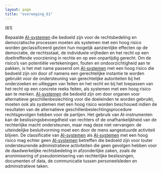 ```yaml
---
layout: page
title: "overweging_61"
---
```


(61)

Bepaalde [AI-systemen](a3.md#^ai-systeem) die bedoeld zijn voor de rechtsbedeling en democratische processen moeten als systemen met een hoog risico worden geclassificeerd gezien hun mogelijk aanzienlijke effecten op de democratie, de rechtsstaat, de individuele vrijheden en het recht op een doeltreffende voorziening in rechte en op een onpartijdig gerecht. Om de risico’s van potentiële vertekeningen, fouten en ondoorzichtigheid aan te pakken, is het met name passend om [AI-systemen](a3.md#^ai-systeem) met een hoog risico die bedoeld zijn om door of namens een gerechtelijke instantie te worden gebruikt voor de ondersteuning van gerechtelijke autoriteiten bij het onderzoeken en uitleggen van feiten en het recht en bij het toepassen van het recht op een concrete reeks feiten, als systemen met een hoog risico aan te merken. [AI-systemen](a3.md#^ai-systeem) die bedoeld zijn om door organen voor alternatieve geschillenbeslechting voor die doeleinden te worden gebruikt, moeten ook als systemen met een hoog risico worden beschouwd indien de resultaten van de alternatieve geschillenbeslechtingsprocedure rechtsgevolgen hebben voor de partijen. Het gebruik van AI-instrumenten kan de beslissingsbevoegdheid van rechters of de onafhankelijkheid van de rechterlijke macht ondersteunen, maar mag deze niet vervangen: de uiteindelijke besluitvorming moet een door de mens aangestuurde activiteit blijven. De classificatie van [AI-systemen](a3.md#^ai-systeem) als [AI-systemen](a3.md#^ai-systeem) met een hoog risico mag echter geen [AI-systemen](a3.md#^ai-systeem) betreffen die bedoeld zijn voor louter ondersteunende administratieve activiteiten die geen gevolgen hebben voor de daadwerkelijke rechtsbedeling in afzonderlijke zaken, zoals de anonimisering of pseudonimisering van rechterlijke beslissingen, documenten of data, de communicatie tussen personeelsleden en administratieve taken.